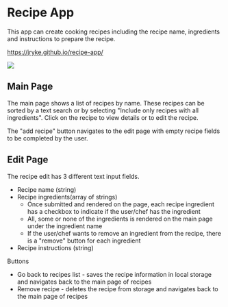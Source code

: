 # Recipe App
This app can create cooking recipes including the recipe name, ingredients and instructions to prepare the recipe.

https://jryke.github.io/recipe-app/

<a href="https://jryke.github.io/recipe-app/">
    <img src="https://github.com/Jryke/recipe-app/blob/gh-pages/images/recipe-app-views.png" />
</a>

## Main Page
The main page shows a list of recipes by name.  These recipes can be sorted by a text search or by selecting "Include only recipes with all ingredients".  Click on the recipe to view details or to edit the recipe.  

The "add recipe" button navigates to the edit page with empty recipe fields to be completed by the user.

## Edit Page
The recipe edit has 3 different text input fields.
* Recipe name (string)
* Recipe ingredients(array of strings)
  * Once submitted and rendered on the page, each recipe ingredient has a checkbox to indicate if the user/chef has the ingredient
  * All, some or none of the ingredients is rendered on the main page under the ingredient name
  * If the user/chef wants to remove an ingredient from the recipe, there is a "remove" button for each ingredient
* Recipe instructions (string)

Buttons
* Go back to recipes list - saves the recipe information in local storage and navigates back to the main page of recipes
* Remove recipe - deletes the recipe from storage and navigates back to the main page of recipes

